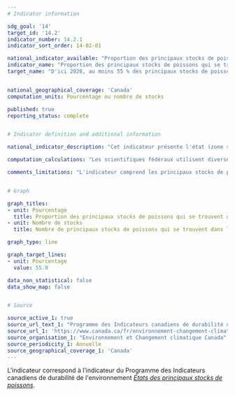 ```yaml
---
# Indicator information

sdg_goal: '14'
target_id: '14.2'
indicator_number: 14.2.1
indicator_sort_order: 14-02-01

national_indicator_available: "Proportion des principaux stocks de poissons qui se trouvent dans la zone de prudence et la zone saine"
indicator_name: "Proportion des principaux stocks de poissons qui se trouvent dans la zone de prudence et la zone saine"
target_name: "D'ici 2026, au moins 55 % des principaux stocks de poissons du Canada se trouvent dans la zone de prudence et la zone saine"


national_geographical_coverage: 'Canada'
computation_units: Pourcentage ou nombre de stocks

published: true
reporting_status: complete


# Indicator definition and additional information

national_indicator_description: "Cet indicateur présente l'état (zone saine, zone de prudence, zone critique ou état incertain) des principaux stocks de poissons canadiens. Les activités humaines dans les océans, y compris la pêche, et les conditions environnementales ont une incidence sur l'abondance et la santé des stocks de poissons à l'échelle nationale et mondiale. Afin de maintenir les stocks de poissons pour les prochaines générations, il est important de suivre leur état et d'adapter les mesures de gestion (par exemple: les taux et limites de captures). <em>Environnement et Changement climatique Canada (ECCC)</em>"

computation_calculations: "Les scientifiques fédéraux utilisent diverses méthodes scientifiques pour évaluer les niveaux des stocks de poissons et leur attribuer une zone pour l'état des stocks (zone saine, zone de prudence et zone critique) en comparant la taille des stocks à des niveaux de référence. Si les informations sont insuffisantes pour déterminer la zone pour l'état d'un stock, le statut d'état incertain lui est attribué. <em>(ECCC)</em>"

comments_limitations: "L'indicateur comprend les principaux stocks de poissons, d'invertébrés et de mammifères marins. Les algues et autres plantes aquatiques en sont exclues. Les évaluations de l'état des stocks ne sont pas effectuées chaque année pour chaque stock, donc les changements récents dans l'état des stocks pourraient ne pas être détectés. Des changements dans l'ensemble des stocks étudiés se produisent à la suite de changements dans l'évaluation ou la gestion des stocks. Il convient d'en tenir compte dans l'interprétation des résultats. <em>(ECCC)</em>"


# Graph 

graph_titles: 
- unit: Pourcentage
  title: Proportion des principaux stocks de poissons qui se trouvent dans la zone de prudence et la zone saine
- unit: Nombre de stocks
  title: Nombre de principaux stocks de poissons qui se trouvent dans la zone de prudence et la zone saine

graph_type: line

graph_target_lines:
- unit: Pourcentage
  value: 55.0

data_non_statistical: false
data_show_map: false


# Source

source_active_1: true
source_url_text_1: "Programme des Indicateurs canadiens de durabilité de l'environnement, États des principaux stocks de poissons"
source_url_1: 'https://www.canada.ca/fr/environnement-changement-climatique/services/indicateurs-environnementaux/etat-principaux-stocks-poissons.html'
source_organisation_1: "Environnement et Changement climatique Canada"
source_periodicity_1: Annuelle
source_geographical_coverage_1: 'Canada'
---
```

L'indicateur correspond à l’indicateur du Programme des Indicateurs canadiens de durabilité de l'environnement <a href="https://www.canada.ca/fr/environnement-changement-climatique/services/indicateurs-environnementaux/etat-principaux-stocks-poissons.html"> <em>États des principaux stocks de poissons</em></a>.
